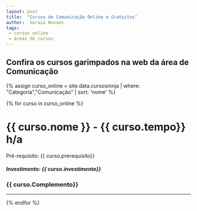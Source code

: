 ```yaml
---
layout: post
title:  "Cursos de Comunicação Online e Gratuitos"
author:  Soraia Novaes
tags: 
 - cursos online
 - áreas de cursos
---
```



## Confira os cursos garimpados na web da área de Comunicação

 {% assign curso_online = site.data.cursosninja | where: "Categoria","Comunicação" | sort: 'nome'  %}

{% for curso in curso_online %}
<h1 class="post-title">{{ curso.nome }} - {{ curso.tempo}} h/a</h1>

<p>Pré-requisito: {{ curso.prerequisito}}</p>

<h5>Investimento: {{ curso.investimento}}</h5>
<h3>{{ curso.Complemento}}</h3>
<hr>

 {% endfor %}      
